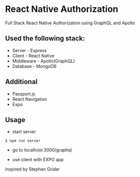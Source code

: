# React Native Authorization

Full Stack React Native Authorization using GraphQL and Apollo

## Used the following stack:

- Server - Express
- Client - React Native
- Middleware - Apollo(GraphQL)
- Database - MongoDB

## Additional

- Passport.js
- React Navigation
- Expo

## Usage

- start server

```shell
$ npm run server
```
- go to localhost:3000/graphql

- use client with EXPO app


inspired by Stephen Grider
